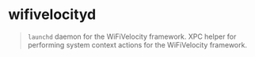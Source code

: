 # wifivelocityd

> `launchd` daemon for the WiFiVelocity framework.
> XPC helper for performing system context actions for the WiFiVelocity framework.
